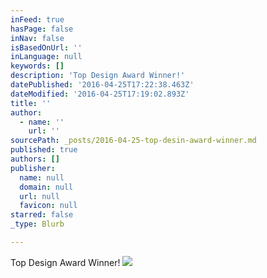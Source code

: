 ```yaml
---
inFeed: true
hasPage: false
inNav: false
isBasedOnUrl: ''
inLanguage: null
keywords: []
description: 'Top Design Award Winner!'
datePublished: '2016-04-25T17:22:38.463Z'
dateModified: '2016-04-25T17:19:02.893Z'
title: ''
author:
  - name: ''
    url: ''
sourcePath: _posts/2016-04-25-top-desin-award-winner.md
published: true
authors: []
publisher:
  name: null
  domain: null
  url: null
  favicon: null
starred: false
_type: Blurb

---
```

Top Design Award Winner!
![](https://s3-us-west-2.amazonaws.com/the-grid-img/p/3dce098363e61af094281d9bba2e7e9dc4d4b6d4.png)